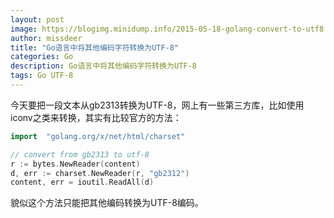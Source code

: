 ```yaml
---
layout: post
image: https://blogimg.minidump.info/2015-05-18-golang-convert-to-utf8.md
author: missdeer
title: "Go语言中将其他编码字符转换为UTF-8"
categories: Go
description: Go语言中将其他编码字符转换为UTF-8
tags: Go UTF-8
---
```

今天要把一段文本从gb2313转换为UTF-8，网上有一些第三方库，比如使用iconv之类来转换，其实有比较官方的方法：

```go
import	"golang.org/x/net/html/charset"

// convert from gb2313 to utf-8
r := bytes.NewReader(content)
d, err := charset.NewReader(r, "gb2312")
content, err = ioutil.ReadAll(d)
```

貌似这个方法只能把其他编码转换为UTF-8编码。
